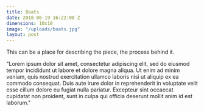 ```yaml
---
title: Boats
date: 2018-06-19 16:22:00 Z
dimensions: 10x10
image: "/uploads/boats.jpg"
layout: post
---
```


This can be a place for describing the piece, the process behind it.

"Lorem ipsum dolor sit amet, consectetur adipiscing elit, sed do eiusmod tempor incididunt ut labore et dolore magna aliqua. Ut enim ad minim veniam, quis nostrud exercitation ullamco laboris nisi ut aliquip ex ea commodo consequat. Duis aute irure dolor in reprehenderit in voluptate velit esse cillum dolore eu fugiat nulla pariatur. Excepteur sint occaecat cupidatat non proident, sunt in culpa qui officia deserunt mollit anim id est laborum."

